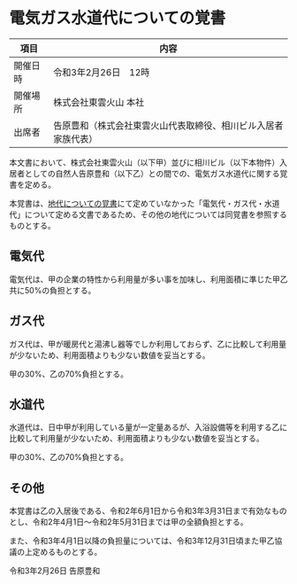 # 電気ガス水道代についての覚書

|項目|内容|
|----|-----|
|開催日時|令和3年2月26日　12時|
|開催場所|株式会社東雲火山 本社|
|出席者|告原豊和（株式会社東雲火山代表取締役、相川ビル入居者家族代表）|

本文書において、株式会社東雲火山（以下甲）並びに相川ビル（以下本物件）入居者としての自然人告原豊和（以下乙）との間での、電気ガス水道代に関する覚書を定める。

本覚書は、[地代についての覚書](./地代についての覚書)にて定めていなかった「電気代・ガス代・水道代」について定める文書であるため、その他の地代については同覚書を参照するものとする。

## 電気代

電気代は、甲の企業の特性から利用量が多い事を加味し、利用面積に準じた甲乙共に50%の負担とする。

## ガス代

ガス代は、甲が暖房代と湯沸し器等でしか利用しておらず、乙に比較して利用量が少ないため、利用面積よりも少ない数値を妥当とする。

甲の30%、乙の70%負担とする。

## 水道代

水道代は、日中甲が利用している量が一定量あるが、入浴設備等を利用する乙に比較して利用量が少ないため、利用面積よりも少ない数値を妥当とする。

甲の30%、乙の70%負担とする。

## その他

本覚書は乙の入居後である、令和2年6月1日から令和3年3月31日まで有効なものとし、令和2年4月1日～令和2年5月31日までは甲の全額負担とする。

また、令和3年4月1日以降の負担量については、令和3年12月31日頃また甲乙協議の上定めるものとする。

令和3年2月26日 告原豊和
